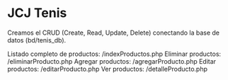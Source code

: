 # JCJ Tenis
Creamos el CRUD (Create, Read, Update, Delete) conectando la base de datos (bd/tenis_db).

Listado completo de productos: /indexProductos.php
Eliminar productos: /eliminarProducto.php
Agregar productos: /agregarProducto.php
Editar productos: /editarProducto.php
Ver productos: /detalleProducto.php
